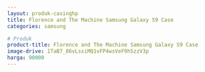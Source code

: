 ```yaml
---
layout: produk-casinghp
title: Florence and The Machine Samsung Galaxy S9 Case
categories: samsung

# Produk
product-title: Florence and The Machine Samsung Galaxy S9 Case
image-drive: 1TaB7_86vLssiMQ1vFP4wsVeF9h5zzV3p
harga: 90000
---
```

